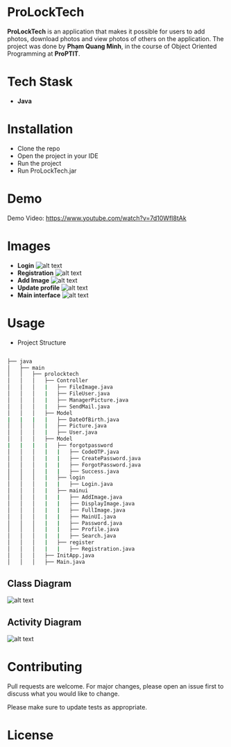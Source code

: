 # ProLockTech
**ProLockTech** is an application that makes it possible for users to add photos, download photos and view photos of others on the application.
The project was done by **Phạm Quang Minh**, in the course of Object Oriented Programming at **ProPTIT**.

# Tech Stask
- **Java**
# Installation
- Clone the repo
- Open the project in your IDE
- Run the project
- Run ProLockTech.jar
# Demo
Demo Video: https://www.youtube.com/watch?v=7d10WfI8tAk
# Images
- **Login**
![alt text](login-1.png)
- **Registration**
![alt text](registration-1.png)
- **Add Image**
![alt text](AddImage-1.png)
- **Update profile**
![alt text](updateProfile-1.png)
- **Main interface**
![alt text](mainInterface-1.png)
# Usage
- Project Structure
```bash

├── java
│   ├── main
│   │   ├── prolocktech
│   │   │   ├── Controller
│   │   │   |   ├── FileImage.java
│   │   │   |   ├── FileUser.java
│   │   │   |   ├── ManagerPicture.java
│   │   │   |   ├── SendMail.java
│   │   │   ├── Model
|   |   |   |   ├── DateOfBirth.java
│   │   │   |   ├── Picture.java
│   │   │   |   ├── User.java
│   │   │   ├── Model
|   |   |   |   ├── forgotpassword
│   │   │   |   |   ├── CodeOTP.java
│   │   │   |   |   ├── CreatePassword.java
│   │   │   |   |   ├── ForgotPassword.java
│   │   │   |   |   ├── Success.java
│   │   │   |   ├── login
│   │   │   |   |   ├── Login.java
│   │   │   |   ├── mainui
│   │   │   |   |   ├── AddImage.java
│   │   │   |   |   ├── DisplayImage.java
│   │   │   |   |   ├── FullImage.java
│   │   │   |   |   ├── MainUI.java
│   │   │   |   |   ├── Password.java
│   │   │   |   |   ├── Profile.java
│   │   │   |   |   ├── Search.java
│   │   │   |   ├── register
│   │   │   |   |   ├── Registration.java
│   │   │   ├── InitApp.java
│   │   │   ├── Main.java
```
## Class Diagram
![alt text](ClassDiagram.png)
## Activity Diagram
![alt text](ActivityDiagram.png)

# Contributing
Pull requests are welcome. For major changes, please open an issue first to discuss what you would like to change.

Please make sure to update tests as appropriate.
# License

